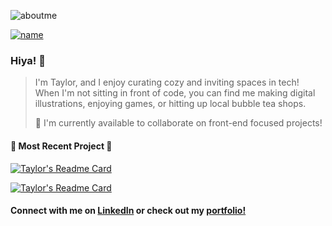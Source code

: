 ![aboutme](https://user-images.githubusercontent.com/97818396/181592493-70040589-18c4-4d55-a35f-39a398fafef7.jpeg)

[![name](https://img.shields.io/badge/LinkedIn-0077B5?style=for-the-badge&logo=linkedin&logoColor=white)](https://www.linkedin.com/in/tay-lee/)

### Hiya! 🌸
> I'm Taylor, and I enjoy curating cozy and inviting spaces in tech!
> When I'm not sitting in front of code, you can find me making digital illustrations, enjoying games, or hitting up local bubble tea shops.
>
> 🌱 I'm currently available to collaborate on front-end focused projects!


#### 🌟 Most Recent Project 🌟
[![Taylor's Readme Card](https://github-readme-stats.vercel.app/api/pin/?username=chamomiletay&repo=capsule-frontend&theme=rose_pine)](https://github.com/chamomiletay/capsule-frontend)

[![Taylor's Readme Card](https://github-readme-stats.vercel.app/api/pin/?username=chamomiletay&repo=capsule-backend&theme=rose_pine)](https://github.com/chamomiletay/capsule-backend)


#### Connect with me on [LinkedIn](https://www.linkedin.com/in/tay-lee/) or check out my [portfolio!](https://chamomiletay.com)
